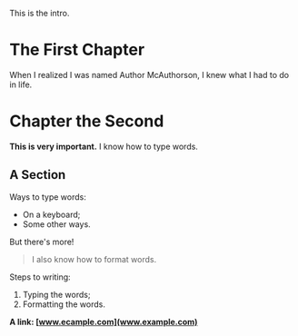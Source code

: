 This is the intro.

# The First Chapter

When I realized I was named Author McAuthorson, I knew what I had to do in life.

# Chapter the Second

**This is very important.** I know how to type words.

## A Section

Ways to type words:

- On a keyboard;
- Some other ways.

But there's more!

> I also know how to format words.

Steps to writing:

1. Typing the words;
2. Formatting the words.

**A link: [www.ecample.com](www.example.com)**
